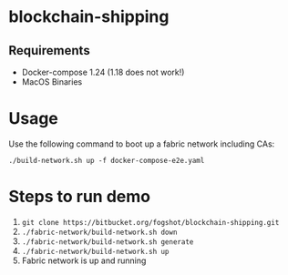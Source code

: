 # blockchain-shipping
## Requirements
* Docker-compose 1.24 (1.18 does not work!)
* MacOS Binaries

# Usage
Use the following command to boot up a fabric network including CAs:

`./build-network.sh up -f docker-compose-e2e.yaml`

# Steps to run demo
1. `git clone https://bitbucket.org/fogshot/blockchain-shipping.git`
2. `./fabric-network/build-network.sh down`
3. `./fabric-network/build-network.sh generate`
4. `./fabric-network/build-network.sh up`
5. Fabric network is up and running